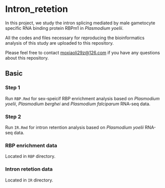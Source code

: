 # Intron_retetion

In this project, we study the intron splicing mediated by male gametocyte specific RNA binding protein RBPm1 in *Plasmodium yoelii*.

All the codes and files necessary for reproducing the bioinformatics analysis of this study are uploaded to this repository.

Please feel free to contact moxiaoli29z@126.com if you have any questions about this repository.

## Basic 

### Step 1
Run `RBP.Rmd` for sex-speicif RBP enrichment analysis based on *Plasmodium yoelii*, *Plasmodium berghei* and *Plasmodium falciparum* RNA-seq data.


### Step 2
Run `IR.Rmd` for intron retention analysis based on *Plasmodium yoelii* RNA-seq data.

### RBP enrichment data
Located in `RBP` directory.

### Intron retetion data
Located in `IR` directory.
